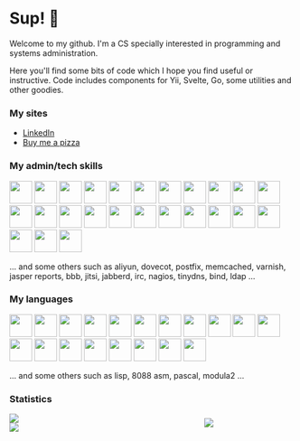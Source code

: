 # Sup! 🤖

Welcome to my github. I'm a CS specially interested in programming and systems administration.

Here you'll find some bits of code which I hope you find useful or instructive. Code includes components for Yii, Svelte, Go, some utilities and other goodies.

### My sites

- [LinkedIn](https://www.linkedin.com/in/rggonzalez/)
- [Buy me a pizza](https://www.buymeacoffee.com/rggonzalez)

### My admin/tech skills

<div align="left">
  <img src="https://cdn.jsdelivr.net/gh/devicons/devicon@latest/icons/ansible/ansible-original.svg" height="40" width="40" />
  <img src="https://cdn.jsdelivr.net/gh/devicons/devicon@latest/icons/apache/apache-original.svg" height="40" width="40" /> 
  <img src="https://cdn.jsdelivr.net/gh/devicons/devicon@latest/icons/amazonwebservices/amazonwebservices-original-wordmark.svg" height="40" width="40" />
  <img src="https://cdn.jsdelivr.net/gh/devicons/devicon@latest/icons/azure/azure-original.svg" height="40" width="40" />
  <img src="https://cdn.jsdelivr.net/gh/devicons/devicon@latest/icons/bootstrap/bootstrap-original.svg" height="40" width="40" />
  <img src="https://cdn.jsdelivr.net/gh/devicons/devicon@latest/icons/cmake/cmake-original.svg" height="40" width="40" />
  <img src="https://cdn.jsdelivr.net/gh/devicons/devicon@latest/icons/centos/centos-original.svg" height="40" width="40" />
  <img src="https://cdn.jsdelivr.net/gh/devicons/devicon@latest/icons/docker/docker-original.svg" height="40" width="40" />
  <img src="https://cdn.jsdelivr.net/gh/devicons/devicon@latest/icons/dynamodb/dynamodb-original.svg" height="40" width="40" />
  <img src="https://cdn.jsdelivr.net/gh/devicons/devicon@latest/icons/dot-net/dot-net-original.svg" height="40" width="40" />
  <img src="https://cdn.jsdelivr.net/gh/devicons/devicon@latest/icons/elasticsearch/elasticsearch-original.svg" height="40" width="40" />
  <img src="https://cdn.jsdelivr.net/gh/devicons/devicon@latest/icons/github/github-original.svg" height="40" width="40" />
  <img src="https://cdn.jsdelivr.net/gh/devicons/devicon@latest/icons/jquery/jquery-original.svg" height="40" width="40" />
  <img src="https://cdn.jsdelivr.net/gh/devicons/devicon@latest/icons/linux/linux-original.svg" height="40" width="40" />
  <img src="https://cdn.jsdelivr.net/gh/devicons/devicon@latest/icons/mongodb/mongodb-original.svg" height="40" width="40" />
  <img src="https://cdn.jsdelivr.net/gh/devicons/devicon@latest/icons/mysql/mysql-original.svg" height="40" width="40" />
  <img src="https://cdn.jsdelivr.net/gh/devicons/devicon@latest/icons/nginx/nginx-original.svg" height="40" width="40" />
  <img src="https://cdn.jsdelivr.net/gh/devicons/devicon@latest/icons/nodejs/nodejs-original.svg" height="40" width="40" />
  <img src="https://cdn.jsdelivr.net/gh/devicons/devicon@latest/icons/postgresql/postgresql-original.svg" height="40" width="40" />
  <img src="https://cdn.jsdelivr.net/gh/devicons/devicon@latest/icons/redis/redis-original.svg" height="40" width="40" />
  <img src="https://cdn.jsdelivr.net/gh/devicons/devicon@latest/icons/sqlite/sqlite-original.svg" height="40" width="40" />
  <img src="https://cdn.jsdelivr.net/gh/devicons/devicon@latest/icons/svelte/svelte-original.svg" height="40" width="40" />
  <img src="https://cdn.jsdelivr.net/gh/devicons/devicon@latest/icons/ubuntu/ubuntu-original.svg" height="40" width="40" />
  <img src="https://cdn.jsdelivr.net/gh/devicons/devicon@latest/icons/vscode/vscode-original.svg" height="40" width="40" />
  <img src="https://cdn.jsdelivr.net/gh/devicons/devicon@latest/icons/yii/yii-original.svg" height="40" width="40" />
</div>

... and some others such as aliyun, dovecot, postfix, memcached, varnish, jasper reports, bbb, jitsi, jabberd, irc, nagios, tinydns, bind, ldap ...

### My languages

<div align="left">
  <img src="https://cdn.jsdelivr.net/gh/devicons/devicon@latest/icons/awk/awk-original-wordmark.svg" height="40" width="40" />
  <img src="https://cdn.jsdelivr.net/gh/devicons/devicon@latest/icons/bash/bash-original.svg" height="40" width="40" />
  <img src="https://cdn.jsdelivr.net/gh/devicons/devicon@latest/icons/c/c-original.svg" height="40" width="40" />
  <img src="https://cdn.jsdelivr.net/gh/devicons/devicon@latest/icons/csharp/csharp-original.svg" height="40" width="40" />
  <img src="https://cdn.jsdelivr.net/gh/devicons/devicon@latest/icons/css3/css3-original.svg" height="40" width="40" />
  <img src="https://cdn.jsdelivr.net/gh/devicons/devicon@latest/icons/cplusplus/cplusplus-original.svg" height="40" width="40" />
  <img src="https://cdn.jsdelivr.net/gh/devicons/devicon@latest/icons/go/go-original.svg" height="40" width="40" />
  <img src="https://cdn.jsdelivr.net/gh/devicons/devicon@latest/icons/html5/html5-original.svg" height="40" width="40" />
  <img src="https://cdn.jsdelivr.net/gh/devicons/devicon@latest/icons/java/java-original.svg" height="40" width="40" />
  <img src="https://cdn.jsdelivr.net/gh/devicons/devicon@latest/icons/javascript/javascript-original.svg" height="40" width="40" />
  <img src="https://cdn.jsdelivr.net/gh/devicons/devicon@latest/icons/latex/latex-original.svg" height="40" width="40" />
  <img src="https://cdn.jsdelivr.net/gh/devicons/devicon@latest/icons/perl/perl-original.svg" height="40" width="40" />  
  <img src="https://cdn.jsdelivr.net/gh/devicons/devicon@latest/icons/php/php-original.svg" height="40" width="40" />
  <img src="https://cdn.jsdelivr.net/gh/devicons/devicon@latest/icons/prolog/prolog-original.svg" height="40" width="40" />
  <img src="https://cdn.jsdelivr.net/gh/devicons/devicon@latest/icons/python/python-original.svg" height="40" width="40" />
  <img src="https://cdn.jsdelivr.net/gh/devicons/devicon@latest/icons/r/r-original.svg" height="40" width="40" />
  <img src="https://cdn.jsdelivr.net/gh/devicons/devicon@latest/icons/visualbasic/visualbasic-original.svg" height="40" width="40" />
  <img src="https://cdn.jsdelivr.net/gh/devicons/devicon@latest/icons/xml/xml-original.svg" height="40" width="40" />
  <img src="https://cdn.jsdelivr.net/gh/devicons/devicon@latest/icons/yaml/yaml-original.svg" height="40" width="40" />
</div>

... and some others such as lisp, 8088 asm, pascal, modula2 ...

### Statistics

<div style="display: flex;">
  <div style="flex: 40%; display: flex; flex-direction: column;">
    <img src="https://github-readme-stats.vercel.app/api?username=rgglez&hide=contribs,prs" />
    <img src="https://streak-stats.demolab.com/?user=rgglez" />
  </div>
  <div style="flex: 60%; display: flex; justify-content: center; align-items: center; flex-direction: column;">
    <img src="https://github-readme-stats.vercel.app/api/top-langs/?username=rgglez&layout=pie" />
  </div>
</div>
